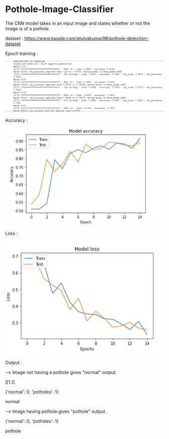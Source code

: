 # Pothole-Image-Classifier
The CNN model takes in an input image and states whether or not the image is of a pothole. 


dataset : https://www.kaggle.com/atulyakumar98/pothole-detection-dataset

Epoch training : 


![Vaccine Usage Distribution](https://github.com/Yagna24/Pothole-Image-Classifier/blob/main/pot_img/epoch.png?raw=true)


Accuracy :

![Vaccine Usage Distribution](https://github.com/Yagna24/Pothole-Image-Classifier/blob/main/pot_img/accuracy.png?raw=true)

Loss : 

![Vaccine Usage Distribution](https://github.com/Yagna24/Pothole-Image-Classifier/blob/main/pot_img/loss.png?raw=true)

Output  :

--> Image not having a pothole gives "normal" output. 

[[1.]]

{'normal': 0, 'potholes': 1}

normal



--> Image having pothole gives "pothole"  output.

{'normal': 0, 'potholes': 1}


pothole
